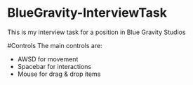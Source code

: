 # BlueGravity-InterviewTask
 This is my interview task for a position in Blue Gravity Studios

#Controls
 The main controls are:
  - AWSD for movement
  - Spacebar for interactions
  - Mouse for drag & drop items

